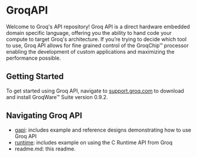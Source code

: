 # GroqAPI

Welcome to Groq's API repository! Groq API is a direct hardware embedded domain specific language, offering you the ability to hand code
your compute to target Groq's architecture. If you’re trying to decide which tool to use, Groq API allows for fine grained control
of the GroqChip™ processor enabling the development of custom applications and maximizing the performance possible.

## Getting Started

To get started using Groq API, navigate to [support.groq.com](https://support.groq.com) to download and install GroqWare™ Suite version 0.9.2.

## Navigating Groq API
* [gapi](gapi/): includes example and reference designs demonstrating how to use Groq API
* [runtime](runtime_api/): includes example on using the C Runtime API from Groq
* readme.md: this readme.
